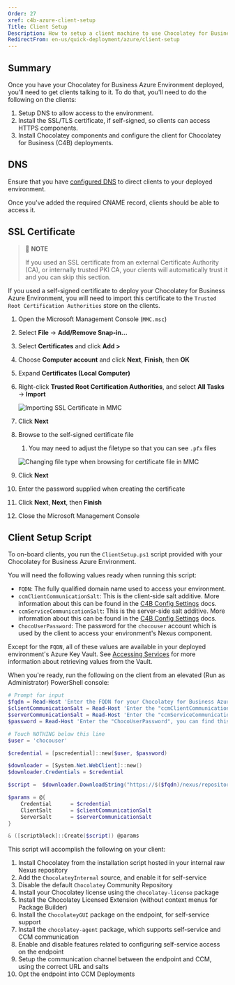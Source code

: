 ```yaml
---
Order: 27
xref: c4b-azure-client-setup
Title: Client Setup
Description: How to setup a client machine to use Chocolatey for Business Azure Environment
RedirectFrom: en-us/quick-deployment/azure/client-setup
---
```


## Summary

Once you have your Chocolatey for Business Azure Environment deployed, you'll need to get clients talking to it.
To do that, you'll need to do the following on the clients:

1. Setup DNS to allow access to the environment.
1. Install the SSL/TLS certificate, if self-signed, so clients can access HTTPS components.
1. Install Chocolatey components and configure the client for Chocolatey for Business (C4B) deployments.

## DNS

Ensure that you have [configured DNS](xref:c4b-azure#dns-configuration) to direct clients to your deployed environment.

Once you've added the required CNAME record, clients should be able to access it.

## SSL Certificate

> :memo: **NOTE**
>
> If you used an SSL certificate from an external Certificate Authority (CA), or internally trusted PKI CA, your clients will automatically trust it and you can skip this section.

If you used a self-signed certificate to deploy your Chocolatey for Business Azure Environment, you will need to import this certificate to the `Trusted Root Certification Authorities` store on the clients.

1. Open the Microsoft Management Console (`MMC.msc`)
1. Select **File** -> **Add/Remove Snap-in...**
1. Select **Certificates** and click **Add >**
1. Choose **Computer account** and click **Next**, **Finish**, then **OK**
1. Expand **Certificates (Local Computer)**
1. Right-click **Trusted Root Certification Authorities**, and select **All Tasks** -> **Import**

    ![Importing SSL Certificate in MMC](/assets/images/c4b-azure/MMC-Import-Certificate.png)

1. Click **Next**
1. Browse to the self-signed certificate file
    1. You may need to adjust the filetype so that you can see `.pfx` files

    ![Changing file type when browsing for certificate file in MMC](/assets/images/c4b-azure/MMC-Browse-FileType.png)

1. Click **Next**
1. Enter the password supplied when creating the certificate
1. Click **Next**, **Next**, then **Finish**
1. Close the Microsoft Management Console

## Client Setup Script

To on-board clients, you run the `ClientSetup.ps1` script provided with your Chocolatey for Business Azure Environment.

You will need the following values ready when running this script:

* `FQDN`: The fully qualified domain name used to access your environment.
* `ccmClientCommunicationSalt`: This is the client-side salt additive. More information about this can be found in the [C4B Config Settings](xref:ccm-client#config-settings) docs.
* `ccmServiceCommunicationSalt`: This is the server-side salt additive. More information about this can be found in the [C4B Config Settings](xref:ccm-client#config-settings) docs.
* `ChocoUserPassword`: The password for the `chocouser` account which is used by the client to access your environment's Nexus component.

Except for the `FQDN`, all of these values are available in your deployed environment's Azure Key Vault.
See [Accessing Services](xref:c4b-azure#accessing-services) for more information about retrieving values from the Vault.

When you're ready, run the following on the client from an elevated (Run as Administrator) PowerShell console:

```powershell
# Prompt for input
$fqdn = Read-Host 'Enter the FQDN for your Chocolatey for Business Azure Environment'
$clientCommunicationSalt = Read-Host 'Enter the "ccmClientCommunicationSalt", you can find this in your Azure Key Vault'
$serverCommunicationSalt = Read-Host 'Enter the "ccmServiceCommunicationSalt", you can find this in your Azure Key Vault'
$password = Read-Host 'Enter the "ChocoUserPassword", you can find this in your Azure Key Vault' -AsSecureString

# Touch NOTHING below this line
$user = 'chocouser'

$credential = [pscredential]::new($user, $password)

$downloader = [System.Net.WebClient]::new()
$downloader.Credentials = $credential

$script =  $downloader.DownloadString("https://$($fqdn)/nexus/repository/choco-install/ClientSetup.ps1")

$params = @{
    Credential      = $credential
    ClientSalt      = $clientCommunicationSalt
    ServerSalt      = $serverCommunicationSalt
}

& ([scriptblock]::Create($script)) @params
```

This script will accomplish the following on your client:

1. Install Chocolatey from the installation script hosted in your internal raw Nexus repository
1. Add the `ChocolateyInternal` source, and enable it for self-service
1. Disable the default `Chocolatey` Community Repository
1. Install your Chocolatey license using the `chocolatey-license` package
1. Install the Chocolatey Licensed Extension (without context menus for Package Builder)
1. Install the `ChocolateyGUI` package on the endpoint, for self-service support
1. Install the `chocolatey-agent` package, which supports self-service and CCM communication
1. Enable and disable features related to configuring self-service access on the endpoint
1. Setup the communication channel between the endpoint and CCM, using the correct URL and salts
1. Opt the endpoint into CCM Deployments

